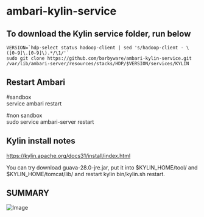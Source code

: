 ambari-kylin-service
===

## To download the Kylin service folder, run below    

```
VERSION=`hdp-select status hadoop-client | sed 's/hadoop-client - \([0-9]\.[0-9]\).*/\1/'`
sudo git clone https://github.com/barbyware/ambari-kylin-service.git /var/lib/ambari-server/resources/stacks/HDP/$VERSION/services/KYLIN
```
## Restart Ambari
\#sandbox  
service ambari restart

\#non sandbox  
sudo service ambari-server restart

## Kylin install notes

https://kylin.apache.org/docs31/install/index.html

You can try download guava-28.0-jre.jar, put it into $KYLIN_HOME/tool/ and $KYLIN_HOME/tomcat/lib/ and restart kylin bin/kylin.sh restart.


## SUMMARY
![Image](../master/screenshots/kylin.png?raw=true)

